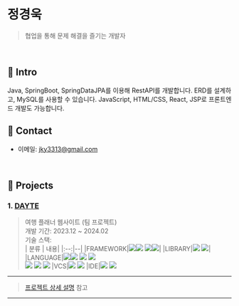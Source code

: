 # 정경욱
> 협업을 통해 문제 해결을 즐기는 개발자
</br>

## :pushpin: Intro
Java, SpringBoot, SpringDataJPA를 이용해 RestAPI를 개발합니다.
ERD를 설계하고, MySQL를 사용할 수 있습니다.
JavaScript, HTML/CSS, React, JSP로 프론트엔드 개발도 가능합니다.
</br>

## :pushpin: Contact
- 이메일:  jky3313@gmail.com
</br>

## :pushpin: Projects
### 1. [DAYTE](https://github.com/Junghwan-github/DAYTE)
>여행 플래너 웹사이트 (팀 프로젝트)  
>개발 기간: 2023.12 ~ 2024.02  
>기술 스택:  
| 분류 | 내용|
|:--:|--|
|FRAMEWORK|<img src="https://img.shields.io/badge/springboot-6DB33F?style=for-the-badge&logo=springboot&logoColor=white"><img src="https://img.shields.io/badge/3.2.1-515151?style=for-the-badge">&nbsp;<img src="https://img.shields.io/badge/springsecurity-6DB33F?style=for-the-badge&logo=springsecurity&logoColor=white"><img src="https://img.shields.io/badge/3.2.3-515151?style=for-the-badge">|
|LIBRARY|<img src="https://img.shields.io/badge/Gradle-02303A?style=for-the-badge&logo=Gradle&logoColor=white">&nbsp;<img src="https://img.shields.io/badge/bootstrap-%238511FA.svg?style=for-the-badge&logo=bootstrap&logoColor=white">|
|LANGUAGE|<img src="https://img.shields.io/badge/java-%23ED8B00?style=for-the-badge&logo=openjdk&logoColor=white"><img src="https://img.shields.io/badge/17-515151?style=for-the-badge">&nbsp;<img src="https://img.shields.io/badge/jsp-%23ED8B00?style=for-the-badge">&nbsp;<img src="https://img.shields.io/badge/mysql-%234479A1?style=for-the-badge&logo=mysql&logoColor=white"><br><img src="https://img.shields.io/badge/javascript-%23F7DF1E?style=for-the-badge&logo=javascript&logoColor=111">&nbsp;<img src="https://img.shields.io/badge/html5-%23E34F26.svg?style=for-the-badge&logo=html5&logoColor=white">&nbsp;<img src="https://img.shields.io/badge/css3-%231572B6.svg?style=for-the-badge&logo=css3&logoColor=white">
|VCS|<img src="https://img.shields.io/badge/github-%23121011.svg?style=for-the-badge&logo=github&logoColor=white">&nbsp;<img src="https://img.shields.io/badge/sourcetree-%230052CC?style=for-the-badge">
|IDE|<img src="https://img.shields.io/badge/IntelliJIDEA-000000.svg?style=for-the-badge&logo=intellij-idea&logoColor=white">&nbsp;<img src="https://img.shields.io/badge/Visual%20Studio%20Code-0078d7.svg?style=for-the-badge&logo=visual-studio-code&logoColor=white">
___
>[프로젝트 상세 설명](https://github.com/Junghwan-github/DAYTE) 참고
---
